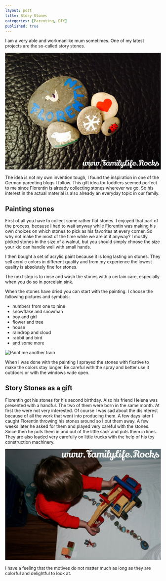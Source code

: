 ```yaml
---
layout: post
title: Story Stones
categories: [Parenting, DIY]
published: true
---
```


I am a very able and workmanlike mum sometimes. One of my latest projects are the so-called story stones.

![Paint me another train](/assets/img/stones-02.jpg)

The idea is not my own invention tough, I found the inspiration in one of the German parenting blogs I follow. This gift idea for toddlers seemed perfect to me since Florentin is already collecting stones wherever we go. So his interest in the actual material is also already an everyday topic in our family.

## Painting stones

First of all you have to collect some rather flat stones. I enjoyed that part of the process, because I had to wait anyway while Florentin was making his own choices on which stones to  pick as his favorites at every corner. So why not make the most of the time while we are at it anyway? I mostly picked stones in the size of a walnut, but you should simply choose the size your kid can handle well with small hands.

I then bought a set of acrylic paint because it is long lasting on stones. They sell acrylic colors in different quality and from my experience the lowest quality is absolutely fine for stones.

The next step is to rinse and wash the stones with a certain care, especially when you do so in porcelain sink.

When the stones have dried you can start with the painting. I choose the following pictures and symbols:

- numbers from one to nine
- snowflake and snowman
- boy and girl
- flower and tree
- house
- raindrop and cloud
- rabbit and bird
- and some more

![Paint me another train](/assets/img/stones-03.jpg)

When I was done with the painting I sprayed the stones with fixative to make the colors stay longer. Be careful with the spray and better use it outdoors or with the windows wide open.

## Story Stones as a gift

Florentin got his stones for his second birthday. Also his friend Helena was presented with a handful. The two of them were born in the same month. At first the were not very interested. Of course I was sad about the disinterest because of all the work that went into producing them. A few days later I caught Florentin throwing his stones around so I put them away. A few weeks later he asked for them and played very careful with the stones. Since then he puts them in and out of the little sack and puts them in lines. They are also loaded very carefully on little trucks with the help of his toy construction machinery.

![Paint me another train](/assets/img/stones-01.jpg)

I have a feeling that the motives do not matter much as long as they are colorful and delightful to look at.

